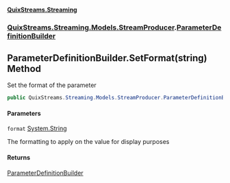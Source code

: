 #### [QuixStreams.Streaming](index.md 'index')
### [QuixStreams.Streaming.Models.StreamProducer](QuixStreams.Streaming.Models.StreamProducer.md 'QuixStreams.Streaming.Models.StreamProducer').[ParameterDefinitionBuilder](ParameterDefinitionBuilder.md 'QuixStreams.Streaming.Models.StreamProducer.ParameterDefinitionBuilder')

## ParameterDefinitionBuilder.SetFormat(string) Method

Set the format of the parameter

```csharp
public QuixStreams.Streaming.Models.StreamProducer.ParameterDefinitionBuilder SetFormat(string format);
```
#### Parameters

<a name='QuixStreams.Streaming.Models.StreamProducer.ParameterDefinitionBuilder.SetFormat(string).format'></a>

`format` [System.String](https://docs.microsoft.com/en-us/dotnet/api/System.String 'System.String')

The formatting to apply on the value for display purposes

#### Returns
[ParameterDefinitionBuilder](ParameterDefinitionBuilder.md 'QuixStreams.Streaming.Models.StreamProducer.ParameterDefinitionBuilder')